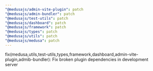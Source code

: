 ```yaml
---
"@medusajs/admin-vite-plugin": patch
"@medusajs/admin-bundler": patch
"@medusajs/test-utils": patch
"@medusajs/dashboard": patch
"@medusajs/framework": patch
"@medusajs/types": patch
"@medusajs/utils": patch
"@medusajs/medusa": patch
---
```


fix(medusa,utils,test-utils,types,framework,dashboard,admin-vite-plugin,admib-bundler): Fix broken plugin dependencies in development server
